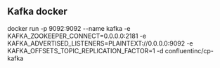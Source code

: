## Kafka docker

docker run -p 9092:9092 --name kafka  -e KAFKA_ZOOKEEPER_CONNECT=0.0.0.0:2181 -e KAFKA_ADVERTISED_LISTENERS=PLAINTEXT://0.0.0.0:9092 -e KAFKA_OFFSETS_TOPIC_REPLICATION_FACTOR=1 -d confluentinc/cp-kafka 
